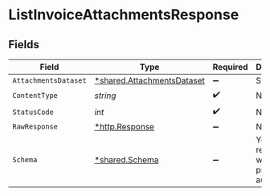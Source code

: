 # ListInvoiceAttachmentsResponse


## Fields

| Field                                                                   | Type                                                                    | Required                                                                | Description                                                             |
| ----------------------------------------------------------------------- | ----------------------------------------------------------------------- | ----------------------------------------------------------------------- | ----------------------------------------------------------------------- |
| `AttachmentsDataset`                                                    | [*shared.AttachmentsDataset](../../models/shared/attachmentsdataset.md) | :heavy_minus_sign:                                                      | Success                                                                 |
| `ContentType`                                                           | *string*                                                                | :heavy_check_mark:                                                      | N/A                                                                     |
| `StatusCode`                                                            | *int*                                                                   | :heavy_check_mark:                                                      | N/A                                                                     |
| `RawResponse`                                                           | [*http.Response](https://pkg.go.dev/net/http#Response)                  | :heavy_minus_sign:                                                      | N/A                                                                     |
| `Schema`                                                                | [*shared.Schema](../../models/shared/schema.md)                         | :heavy_minus_sign:                                                      | Your API request was not properly authorized.                           |